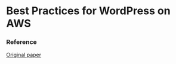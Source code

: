 
# Best Practices for WordPress on AWS








### Reference

<a href="https://docs.aws.amazon.com/whitepapers/latest/best-practices-wordpress/best-practices-wordpress.pdf#welcome"> Original paper </a> 
